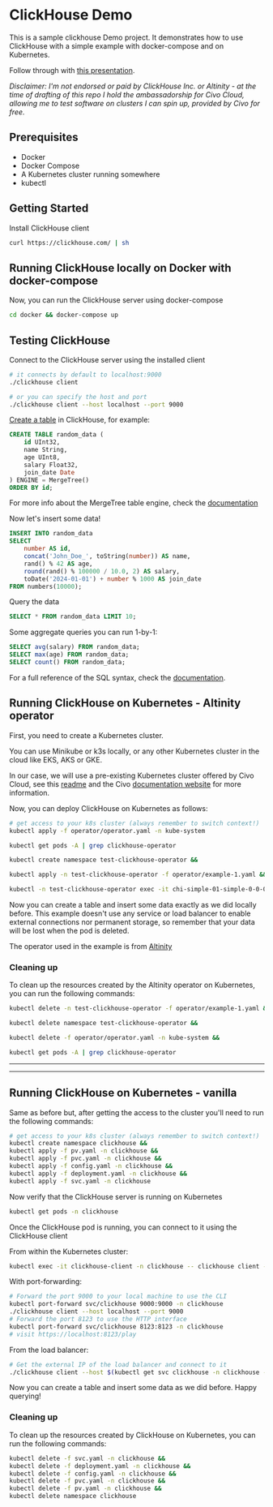 # ClickHouse Demo

This is a sample clickhouse Demo project. 
It demonstrates how to use ClickHouse with a simple example with docker-compose and on Kubernetes.

Follow through with [this presentation](https://docs.google.com/presentation/d/1kLC60nBMNH2SHYAo09MtEHgNK779K7vk_QXMW3zecOE/edit#slide=id.p1).

_Disclaimer: I'm not endorsed or paid by ClickHouse Inc. or Altinity - at the time of drafting of this repo I hold the ambassadorship for Civo Cloud, allowing me to test software on clusters I can spin up, provided by Civo for free._

## Prerequisites

- Docker
- Docker Compose
- A Kubernetes cluster running somewhere
- kubectl

## Getting Started

Install ClickHouse client

```bash
curl https://clickhouse.com/ | sh
```

## Running ClickHouse locally on Docker with docker-compose

Now, you can run the ClickHouse server using docker-compose

```bash
cd docker && docker-compose up
```

## Testing ClickHouse

Connect to the ClickHouse server using the installed client

```bash
# it connects by default to localhost:9000
./clickhouse client 

# or you can specify the host and port
./clickhouse client --host localhost --port 9000
```

[Create a table](https://clickhouse.com/docs/en/sql-reference/statements/create/table) in ClickHouse, for example:

```sql
CREATE TABLE random_data (
    id UInt32,
    name String,
    age UInt8,
    salary Float32,
    join_date Date
) ENGINE = MergeTree()
ORDER BY id;
```

For more info about the MergeTree table engine, check the [documentation](https://clickhouse.com/docs/en/engines/table-engines/mergetree-family/mergetree#:~:text=The%20MergeTree%20engine%20and%20other,rates%20and%20huge%20data%20volumes.)

Now let's insert some data!

```sql
INSERT INTO random_data
SELECT
    number AS id,
    concat('John_Doe_', toString(number)) AS name,
    rand() % 42 AS age,
    round(rand() % 100000 / 10.0, 2) AS salary,
    toDate('2024-01-01') + number % 1000 AS join_date
FROM numbers(10000);
```

Query the data

```sql
SELECT * FROM random_data LIMIT 10;
```

Some aggregate queries you can run 1-by-1:

```sql
SELECT avg(salary) FROM random_data;
SELECT max(age) FROM random_data;
SELECT count() FROM random_data;
```

For a full reference of the SQL syntax, check the [documentation](https://clickhouse.com/docs/en/sql-reference).

## Running ClickHouse on Kubernetes - Altinity operator

First, you need to create a Kubernetes cluster. 

You can use Minikube or k3s locally, or any other Kubernetes cluster in the cloud like EKS, AKS or GKE. 

In our case, we will use a pre-existing Kubernetes cluster offered by Civo Cloud, see this [readme](/kubernetes/civo.md) and the Civo [documentation website](https://www.civo.com/docs/account/signing-up) for more information.

Now, you can deploy ClickHouse on Kubernetes as follows:

```bash
# get access to your k8s cluster (always remember to switch context!)
kubectl apply -f operator/operator.yaml -n kube-system

kubectl get pods -A | grep clickhouse-operator

kubectl create namespace test-clickhouse-operator &&

kubectl apply -n test-clickhouse-operator -f operator/example-1.yaml &&

kubectl -n test-clickhouse-operator exec -it chi-simple-01-simple-0-0-0 -- clickhouse-client
```

Now you can create a table and insert some data exactly as we did locally before.
This example doesn't use any service or load balancer to enable external connections nor permanent storage, so remember that your data will be lost when the pod is deleted.

The operator used in the example is from [Altinity](https://github.com/Altinity/clickhouse-operator)

### Cleaning up

To clean up the resources created by the Altinity operator on Kubernetes, you can run the following commands:

```bash
kubectl delete -n test-clickhouse-operator -f operator/example-1.yaml &&

kubectl delete namespace test-clickhouse-operator &&

kubectl delete -f operator/operator.yaml -n kube-system &&

kubectl get pods -A | grep clickhouse-operator
```

---
---

## Running ClickHouse on Kubernetes - vanilla

Same as before but, after getting the access to the cluster you'll need to run the following commands:

```bash
# get access to your k8s cluster (always remember to switch context!)
kubectl create namespace clickhouse &&
kubectl apply -f pv.yaml -n clickhouse &&
kubectl apply -f pvc.yaml -n clickhouse &&
kubectl apply -f config.yaml -n clickhouse &&
kubectl apply -f deployment.yaml -n clickhouse &&
kubectl apply -f svc.yaml -n clickhouse
```

Now verify that the ClickHouse server is running on Kubernetes

```bash
kubectl get pods -n clickhouse
```

Once the ClickHouse pod is running, you can connect to it using the ClickHouse client

From within the Kubernetes cluster:

```bash
kubectl exec -it clickhouse-client -n clickhouse -- clickhouse client --host clickhouse-server
```

With port-forwarding:

```bash
# Forward the port 9000 to your local machine to use the CLI
kubectl port-forward svc/clickhouse 9000:9000 -n clickhouse
./clickhouse client --host localhost --port 9000
# Forward the port 8123 to use the HTTP interface
kubectl port-forward svc/clickhouse 8123:8123 -n clickhouse
# visit https://localhost:8123/play
```

From the load balancer:

```bash
# Get the external IP of the load balancer and connect to it
./clickhouse client --host $(kubectl get svc clickhouse -n clickhouse -o jsonpath='{.status.loadBalancer.ingress[0].hostname}') --port 9000
```

Now you can create a table and insert some data as we did before.
Happy querying!

### Cleaning up

To clean up the resources created by ClickHouse on Kubernetes, you can run the following commands:

```bash
kubectl delete -f svc.yaml -n clickhouse &&
kubectl delete -f deployment.yaml -n clickhouse &&
kubectl delete -f config.yaml -n clickhouse &&
kubectl delete -f pvc.yaml -n clickhouse &&
kubectl delete -f pv.yaml -n clickhouse &&
kubectl delete namespace clickhouse
```
